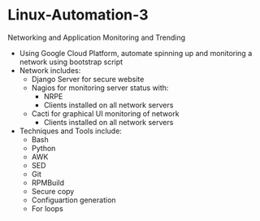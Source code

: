 # Linux-Automation-3
Networking and Application Monitoring and Trending

* Using Google Cloud Platform, automate spinning up and monitoring a network using bootstrap script
* Network includes:
   * Django Server for secure website
   * Nagios for monitoring server status with:
     * NRPE
     * Clients installed on all network servers
   * Cacti for graphical UI monitoring of network
     * Clients installed on all network servers
* Techniques and Tools include:
  * Bash
  * Python
  * AWK
  * SED
  * Git 
  * RPMBuild
  * Secure copy
  * Configuartion generation
  * For loops
  


